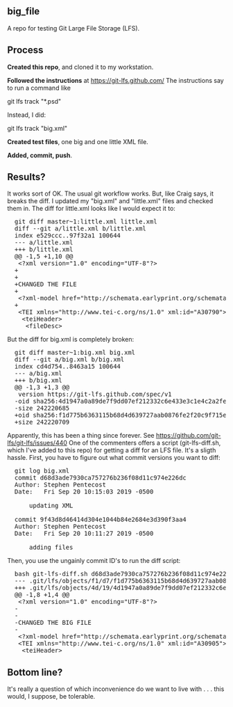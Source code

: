 ## big_file

A repo for testing Git Large File Storage (LFS).

## Process

**Created this repo**, and cloned it to my workstation.

**Followed the instructions** at https://git-lfs.github.com/  The instructions say to run a command like

  git lfs track "*.psd"

Instead, I did:

  git lfs track "big.xml"

**Created test files**, one big and one little XML file.

**Added, commit, push**.

## Results?

It works sort of OK.  The usual git workflow works.  But, like Craig says, it breaks the diff.  I updated my "big.xml" and "little.xml" files and checked them in.  The diff for little.xml looks like I would expect it to:

<pre>
  git diff master~1:little.xml little.xml
  diff --git a/little.xml b/little.xml
  index e529ccc..97f32a1 100644
  --- a/little.xml
  +++ b/little.xml
  @@ -1,5 +1,10 @@
   &lt;?xml version="1.0" encoding="UTF-8"?&gt;
  +
  +
  +CHANGED THE FILE
  +
   &lt;?xml-model href="http://schemata.earlyprint.org/schemata/tei_earlyprint.rng" type="application/xml" schematypens="http://relaxng.org/ns/structure/1.0"?&gt;
  +
   &lt;TEI xmlns="http://www.tei-c.org/ns/1.0" xml:id="A30790"&gt;
    &lt;teiHeader&gt;
     &lt;fileDesc&gt;
</pre>

But the diff for big.xml is completely broken:

<pre>
  git diff master~1:big.xml big.xml
  diff --git a/big.xml b/big.xml
  index cd4d754..8463a15 100644
  --- a/big.xml
  +++ b/big.xml
  @@ -1,3 +1,3 @@
   version https://git-lfs.github.com/spec/v1
  -oid sha256:4d1947a0a89de7f9dd07ef212332c6e433e3c1e4c2a2fef255d9fca7d143515f
  -size 242220685
  +oid sha256:f1d775b6363115b68d4d639727aab0876fe2f20c9f715e1b352584bb1c9d9b39
  +size 242220709
</pre>

Apparently, this has been a thing since forever.  See https://github.com/git-lfs/git-lfs/issues/440  One of the commenters offers a script (git-lfs-diff.sh, which I've added to this repo) for getting a diff for an LFS file.  It's a sligth hassle.  First, you have to figure out what commit versions you want to diff:

<pre>
  git log big.xml
  commit d68d3ade7930ca757276b236f08d11c974e226dc
  Author: Stephen Pentecost <spentecost@email.wustl.edu>
  Date:   Fri Sep 20 10:15:03 2019 -0500
  
      updating XML
  
  commit 9f43d8d46414d304e1044b84e2684e3d390f3aa4
  Author: Stephen Pentecost <spentecost@email.wustl.edu>
  Date:   Fri Sep 20 10:11:27 2019 -0500
  
      adding files
</pre>

Then, you use the ungainly commit ID's to run the diff script:

<pre>
  bash git-lfs-diff.sh d68d3ade7930ca757276b236f08d11c974e226dc 9f43d8d46414d304e1044b84e2684e3d390f3aa4 big.xml 
  --- .git/lfs/objects/f1/d7/f1d775b6363115b68d4d639727aab0876fe2f20c9f715e1b352584bb1c9d9b39	2019-09-20 10:15:01.117618592 -0500
  +++ .git/lfs/objects/4d/19/4d1947a0a89de7f9dd07ef212332c6e433e3c1e4c2a2fef255d9fca7d143515f	2019-09-20 10:09:43.604131213 -0500
  @@ -1,8 +1,4 @@
   &lt;?xml version="1.0" encoding="UTF-8"?>
  -
  -
  -CHANGED THE BIG FILE
  -
   &lt;?xml-model href="http://schemata.earlyprint.org/schemata/tei_earlyprint.rng" type="application/xml" schematypens="http://relaxng.org/ns/structure/1.0"?&gt;
   &lt;TEI xmlns="http://www.tei-c.org/ns/1.0" xml:id="A30905"&gt;
    &lt;teiHeader&gt;
</pre>


## Bottom line?

It's really a question of which inconvenience do we want to live with . . . this would, I suppose, be tolerable.


